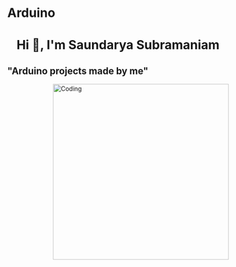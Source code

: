 # Arduino
<h1 align="center">Hi 👋, I'm Saundarya Subramaniam</h1>
<h2>"Arduino projects made by me"</h2>
<img align="right" alt="Coding" width="400" src="https://media1.giphy.com/media/a7Ik5hjrFQuxiPKFZO/giphy.gif?cid=6c09b952h6tmrx96modglf23ydsekeax0nc4wsseahzfktum&ep=v1_internal_gif_by_id&rid=giphy.gif&ct=s">
